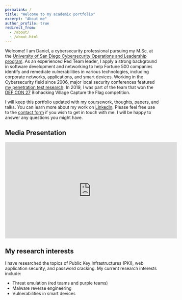 ```yaml
---
permalink: /
title: "Welcome to my academic portfolio"
excerpt: "About me"
author_profile: true
redirect_from:
  - /about/
  - /about.html
---
```


Welcome! I am Daniel, a cybersecurity professional pursuing my M.Sc. at the [University of San Diego Cybersecurity Operations and Leadership program](https://www.sandiego.edu/). As an experienced Red Team leader, I apply a strong background in software development and networking to help Fortune 500 companies identify and remediate vulnerabilities in various technologies, including corporate networks, applications, and smart devices. Working in the Cybersecurity field since 2006, major local security conferences featured [my penetration test research](https://danielcmarques.github.io/talks/). In 2019, I was part of the team that won the [DEF CON 27](https://www.defcon.org/) Biohacking Village Capture the Flag competition.  

I will keep this portfolio updated with my coursework, thoughts, papers, and talks. You can learn more about my work on [LinkedIn](https://www.linkedin.com/in/danielcmarques/). Please feel free use to the [contact form](https://danielcmarques.github.io/contact/) if you wish to get in touch with me. I will be happy to answer any questions you might have.  

## Media Presentation
<iframe width="560" height="315" src="https://www.youtube.com/embed/4-9xPjHZQKM" title="YouTube video player" frameborder="0" allow="accelerometer; autoplay; clipboard-write; encrypted-media; gyroscope; picture-in-picture" allowfullscreen></iframe>

## My research interests
I have researched the topics of Public Key Infrastructures (PKI), web application security, and password cracking. My current research interests include:
* Threat emulation (red teams and purple teams)
* Malware reverse engineering
* Vulnerabilities in smart devices
